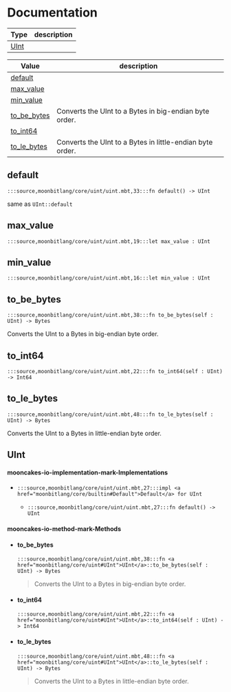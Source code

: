 # Documentation
|Type|description|
|---|---|
|[UInt](#UInt)||

|Value|description|
|---|---|
|[default](#default)||
|[max\_value](#max_value)||
|[min\_value](#min_value)||
|[to\_be\_bytes](#to_be_bytes)| Converts the UInt to a Bytes in big-endian byte order.|
|[to\_int64](#to_int64)||
|[to\_le\_bytes](#to_le_bytes)| Converts the UInt to a Bytes in little-endian byte order.|

## default

```moonbit
:::source,moonbitlang/core/uint/uint.mbt,33:::fn default() -> UInt
```

 same as `UInt::default`

## max\_value

```moonbit
:::source,moonbitlang/core/uint/uint.mbt,19:::let max_value : UInt
```


## min\_value

```moonbit
:::source,moonbitlang/core/uint/uint.mbt,16:::let min_value : UInt
```


## to\_be\_bytes

```moonbit
:::source,moonbitlang/core/uint/uint.mbt,38:::fn to_be_bytes(self : UInt) -> Bytes
```
 Converts the UInt to a Bytes in big-endian byte order.

## to\_int64

```moonbit
:::source,moonbitlang/core/uint/uint.mbt,22:::fn to_int64(self : UInt) -> Int64
```


## to\_le\_bytes

```moonbit
:::source,moonbitlang/core/uint/uint.mbt,48:::fn to_le_bytes(self : UInt) -> Bytes
```
 Converts the UInt to a Bytes in little-endian byte order.

## UInt


#### mooncakes-io-implementation-mark-Implementations
- ```moonbit
  :::source,moonbitlang/core/uint/uint.mbt,27:::impl <a href="moonbitlang/core/builtin#Default">Default</a> for UInt
  ```
  > 
  * ```moonbit
    :::source,moonbitlang/core/uint/uint.mbt,27:::fn default() -> UInt
    ```
    > 

#### mooncakes-io-method-mark-Methods
- #### to\_be\_bytes
  ```moonbit
  :::source,moonbitlang/core/uint/uint.mbt,38:::fn <a href="moonbitlang/core/uint#UInt">UInt</a>::to_be_bytes(self : UInt) -> Bytes
  ```
  >  Converts the UInt to a Bytes in big-endian byte order.
- #### to\_int64
  ```moonbit
  :::source,moonbitlang/core/uint/uint.mbt,22:::fn <a href="moonbitlang/core/uint#UInt">UInt</a>::to_int64(self : UInt) -> Int64
  ```
  > 
- #### to\_le\_bytes
  ```moonbit
  :::source,moonbitlang/core/uint/uint.mbt,48:::fn <a href="moonbitlang/core/uint#UInt">UInt</a>::to_le_bytes(self : UInt) -> Bytes
  ```
  >  Converts the UInt to a Bytes in little-endian byte order.
